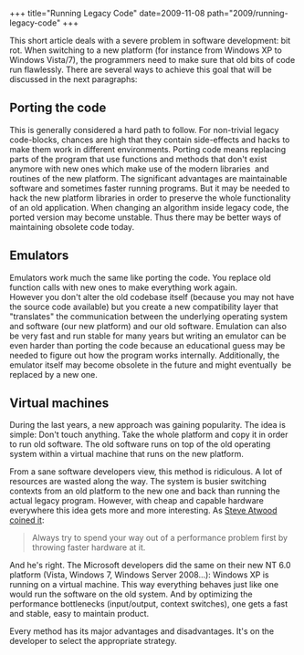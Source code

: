 +++
title="Running Legacy Code"
date=2009-11-08
path="2009/running-legacy-code"
+++


This short article deals with a severe problem in software development: bit rot.
When switching to a new platform (for instance from Windows XP to Windows Vista/7), the programmers need to make sure that old bits of code run flawlessly. There are several ways to achieve this goal that will be discussed in the next paragraphs:


## Porting the code
This is generally considered a hard path to follow. For non-trivial legacy code-blocks, chances are high that they contain side-effects and hacks to make them work in different environments. Porting code means replacing parts of the program that use functions and methods that don't exist anymore with new ones which make use of the modern libraries&nbsp; and routines of the new platform. The significant advantages are maintainable software and sometimes faster running programs. But it may be needed to hack the new platform libraries in order to preserve the whole functionality of an old application. When changing an algorithm inside legacy code, the ported version may become unstable. Thus there may be better ways of maintaining obsolete code today.

## Emulators

Emulators work much the same like porting the code. You replace old function calls with new ones to make everything work again. <br />However you don't alter the old codebase itself (because you may not have the source code available) but you create a new compatibility layer that "translates" the communication between the underlying operating system and software (our new platform) and our old software. Emulation can also be very fast and run stable for many years but writing an emulator can be even harder than porting the code because an educational guess may be needed to figure out how the program works internally. Additionally, the emulator itself may become obsolete in the future and might eventually&nbsp; be replaced by a new one.


## Virtual machines
During the last years, a new approach was gaining popularity. The idea is simple: Don't touch anything. Take the whole platform and copy it in order to run old software. The old software runs on top of the old operating system within a virtual machine that runs on the new platform. 

From a sane software developers view, this method is ridiculous. A lot of resources are wasted along the way. The system is busier switching contexts from an old platform to the new one and back than running the actual legacy program. However, with cheap and capable hardware everywhere this idea gets more and more interesting. As [Steve Atwood coined it](http://www.codinghorror.com/blog/archives/001198.html):  

>    Always try to spend your way out of a performance problem first by throwing faster hardware at it.

And he's right. The Microsoft developers did the same on their new NT 6.0 platform (Vista, Windows 7, Windows Server 2008...): Windows XP is running on a virtual machine. This way everything behaves just like one would run the software on the old system. And by optimizing the performance bottlenecks (input/output, context switches), one gets a fast and stable, easy to maintain product.

Every method has its major advantages and disadvantages. It's on the developer to select the appropriate strategy.




